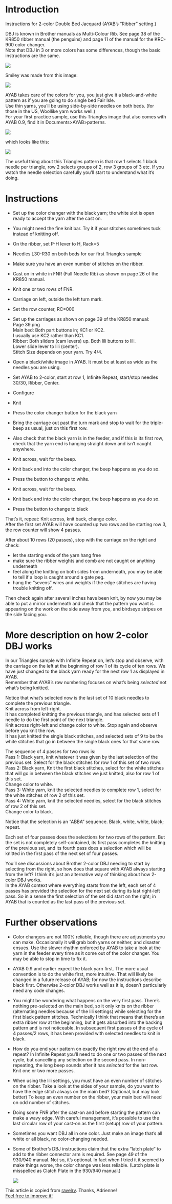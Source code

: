 
# Introduction

Instructions for 2-color Double Bed Jacquard
(AYAB’s “Ribber” setting.)

DBJ is known in Brother manuals as Multi-Colour Rib. See page 38 of the KR850
ribber manual (the penguins) and page 11 of the manual for the KRC-900 color
changer.  
Note that DBJ in 3 or more colors has some differences, though the basic
instructions are the same.

![ ](img/dbj_2-color/DSCF9373_Smiley_cropped.jpg)

Smiley was made from this image:

![ ](img/dbj_2-color/Smiley_4_72x30.png)

AYAB takes care of the colors for you, you just give it a black-and-white
pattern as if you are going to do single bed Fair Isle.  
Use thin yarns, you’ll be using side-by-side needles on both beds. (for those
in the US, Woollike yarn works well.)  
For your first practice sample, use this Triangles image that also comes with
AYAB 0.9, find it in Documents>AYAB>patterns.

![ ](img/dbj_2-color/triangles_60x10.png)

which looks like this:

![ ](img/dbj_2-color/DSCF0027.JPG)

The useful thing about this Triangles pattern is that row 1 selects 1 black
needle per triangle, row 2 selects groups of 2, row 3 groups of 3 etc.
If you watch the needle selection carefully you’ll start to understand what
it’s doing.

# Instructions

- Set up the color changer with the black yarn; the white slot is open ready to
  accept the yarn after the cast on.  
- You might need the fine knit bar. Try it if your stitches sometimes tuck
  instead of knitting off.  
- On the ribber, set P-H lever to H, Rack=5
- Needles L30-R30 on both beds for our first Triangles sample
- Make sure you have an even number of stitches on the ribber.
- Cast on in white in FNR (Full Needle Rib) as shown on page 26 of the KR850 manual.
- Knit one or two rows of FNR.
- Carriage on left, outside the left turn mark.
- Set the row counter, RC=000
- Set up the carriages as shown on page 39 of the KR850 manual:  
    Page 39.png  
  Main bed: Both part buttons in; KC1 or KC2.  
  I usually use KC2 rather than KC1.  
  Ribber: Both sliders (cam levers) up. Both lili buttons to lili.  
  Lower slide lever to lili (center).  
  Stitch Size depends on your yarn. Try 4/4.

- Open a black/white image in AYAB. It must be at least as wide as the needles
  you are using.
- Set AYAB to 2-color, start at row 1, Infinite Repeat, start/stop needles 30/30,
  Ribber, Center.
- Configure
- Knit
- Press the color changer button for the black yarn
- Bring the carriage out past the turn mark and stop to wait for the triple-beep
  as usual, just on this first row.
- Also check that the black yarn is in the feeder, and if this is its first row,
  check that the yarn end is hanging straight down and isn’t caught anywhere.
- Knit across, wait for the beep.
- Knit back and into the color changer, the beep happens as you do so.
- Press the button to change to white.
- Knit across, wait for the beep.
- Knit back and into the color changer, the beep happens as you do so.
- Press the button to change to black

That’s it, repeat: Knit across, knit back, change color.  
After the first set AYAB will have counted up two rows and be starting row 3,
the row counter will show 4 passes.

After about 10 rows (20 passes), stop with the carriage on the right and check:

- let the starting ends of the yarn hang free
- make sure the ribber weights and comb are not caught on anything underneath
- feel along the knitting on both sides from underneath, you may be able to tell
  if a loop is caught around a gate peg.
- hang the “sevens” wires and weights if the edge stitches are having trouble
  knitting off.

Then check again after several inches have been knit, by now you may be able to
put a mirror underneath and check that the pattern you want is appearing on the
work on the side away from you, and birdseye stripes on the side facing you.

# More description on how 2-color DBJ works

In our Triangles sample with Infinite Repeat on, let’s stop and observe, with
the carriage on the left at the beginning of row 1 of its cycle of ten rows. We
have just changed to the black yarn ready for the next row 1 as displayed in AYAB.  
Remember that AYAB’s row numbering focuses on what’s being _selected_ not what’s
being knitted.

Notice that what’s selected now is the last set of 10 black needles to complete
the previous triangle.  
Knit across from left-right.  
It has completed knitting the previous triangle, and has selected sets of 1
needle to do the first point of the next triangle.  
Knit across right-left and change color to white. Stop again and observe before
you knit the row.  
It has just knitted the single black stitches, and selected sets of 9 to be the
white stitches that go in between the single black ones for that same row.

The sequence of 4 passes for two rows is:  
Pass 1: Black yarn, knit whatever it was given by the last selection of the
previous set. Select for the black stitches for row 1 of this set of two rows.  
Pass 2: Black yarn, Knit the first black stitches, select for the white stitches
that will go in between the black stitches we just knitted, also for row 1 of
this set.  
Change color to white.  
Pass 3: White yarn, knit the selected needles to complete row 1, select for the
white stitches of row 2 of this set.  
Pass 4: White yarn, knit the selected needles, select for the black stitches of
row 2 of this set.  
Change color to black.

Notice that the selection is an “ABBA” sequence. Black, white, white, black;
repeat.

Each set of four passes does the selections for two rows of the pattern. But the
set is not completely self-contained, its first pass completes the knitting of
the previous set, and its fourth pass does a selection which will be knitted in
the first pass of the next set of four passes.

You’ll see discussions about Brother 2-color DBJ needing to start by selecting
from the right, so how does that square with AYAB always starting from the left?
I think it’s just an alternative way of thinking about how 2-color DBJ works.  
In the AYAB context where everything starts from the left, each set of 4 passes
has provided the selection for the next set during its last right-left pass. So
in a sense the first selection of the set did start on the right; in AYAB that
is counted as the last pass of the previous set.

# Further observations

- Color changers are not 100% reliable, though there are adjustments you can
  make. Occasionally it will grab both yarns or neither, and disaster ensues.
  Use the slower rhythm enforced by AYAB to take a look at the yarn in the
  feeder every time as it come out of the color changer. You may be able to stop
  in time to fix it.

- AYAB 0.9 and earlier expect the black yarn first. The more usual convention is
  to do the white first, more intuitive. That will likely be changed in a future
  release of AYAB; for now the instructions describe black first. Otherwise
  2-color DBJ works well as it is, doesn’t particularly need any code changes.

- You might be wondering what happens on the very first pass. There’s nothing
  pre-selected on the main bed, so it only knits on the ribber (alternating
  needles because of the lili settings) while selecting for the first black
  pattern stitches. Technically I think that means that there’s an extra ribber
  row at the beginning, but it gets absorbed into the backing pattern and is not
  noticeable. In subsequent first passes of the cycle of 4 passes/2 rows, it has
  been provided with selected needles to knit in black.

- How do you end your pattern on exactly the right row at the end of a repeat?
  In Infinite Repeat you’ll need to do one or two passes of the next cycle, but
  cancelling any selection on the second pass. In non-repeating, the long beep
  sounds after it has _selected_ for the last row. Knit one or two more passes.

- When using the lili settings, you must have an even number of stitches on the
  ribber. Take a look at the sides of your sample, do you want to have the edge
  stitch always on the main bed? (Optional, but may look better) To keep an even
  number on the ribber, your main bed will need on odd number of stitches.

- Doing some FNR after the cast-on and before starting the pattern can make a
  wavy edge. With careful management, it’s possible to use the last circular row
  of your cast-on as the first (setup) row of your pattern.

- Sometimes you want DBJ all in one color. Just make an image that’s all white
  or all black, no color-changing needed.

- Some of Brother’s DBJ instructions claim that the extra “latch plate” to add
  to the ribber connector arm is required. See page 49 of the 930/940 manual.
  Not so, it’s optional. In fact when I tried it it seemed to make things worse,
  the color change was less reliable. (Latch plate is misspelled as Clatch Plate
  in the 930/940 manual.)  

    ![ ](img/dbj_2-color/DSCF0020.JPG)

This article is copied from [ravelry](https://www.ravelry.com/discuss/ayab/3714047/1-25).
Thanks, Adrienne!  
[Feel free to improve it!](https://github.com/AllYarnsAreBeautiful/ayab-manual)